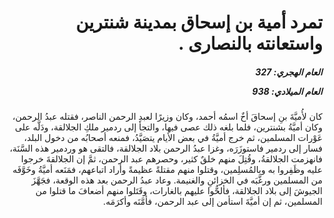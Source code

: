 <h1 dir="rtl">تمرد أمية بن إسحاق بمدينة شنترين واستعانته بالنصارى .</h1>

<h5 dir="rtl">العام الهجري:  327

العام الميلادي: 938

</h5>

<p dir="rtl">كان لأُميَّةَ بنِ إسحاقَ أخٌ اسمُه أحمد، وكان وزيرًا لعبدِ الرحمن الناصر، فقتله عبدُ الرحمن، وكان أميَّةُ بشنترين، فلما بلغه ذلك عصى فيها، والتجأ إلى ردمير ملكِ الجلالقة، ودَلَّه على عَوْرات المسلمين، ثم خرج أميَّةُ في بعض الأيام يتصَيَّدُ، فمنعه أصحابُه من دخول البلد، فسار إلى ردمير فاستوزَرَه، وغزا عبدُ الرحمن بلاد الجلالقة، فالتقى هو وردمير هذه السَّنَة، فانهزمت الجلالقةُ، وقُتِلَ منهم خلقٌ كثير، وحصرهم عبد الرحمن، ثمَّ إن الجلالقةَ خرجوا عليه وظَفِروا به وبالمُسلِمين، وقتلوا منهم مقتلةً عظيمةً وأراد اتباعهم، فمَنَعه أميَّةُ وخَوَّفَه من المسلمين ورغَّبَه في الخزائنِ والغنيمة. وعاد عبدُ الرحمن بعد هذه الوقعة، فجَهَّزَ الجيوشَ إلى بلاد الجلالقة، فألحُّوا عليهم بالغارات، وقَتَلوا منهم أضعافَ ما قتلوا من المسلمين، ثم إن أميَّةَ استأمن إلى عبد الرحمن، فأمَّنَه وأكرَمَه.</p></br>
